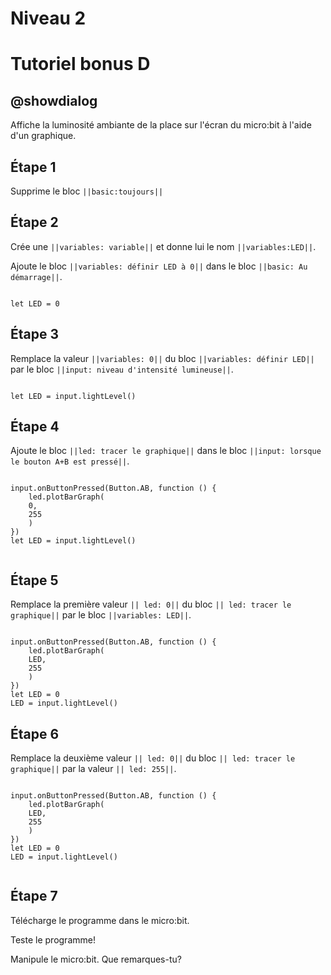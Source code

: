 # Niveau 2

# Tutoriel bonus D

## @showdialog

Affiche la luminosité ambiante de la place sur l'écran du micro:bit à l'aide d'un graphique.

## Étape 1

Supprime le bloc ``||basic:toujours||``

## Étape 2

Crée une ``||variables: variable||`` et donne lui le nom ``||variables:LED||``.

Ajoute le bloc ``||variables: définir LED à 0||`` dans le bloc ``||basic: Au démarrage||``.

```blocks

let LED = 0

```

## Étape 3

Remplace la valeur ``||variables: 0||`` du bloc ``||variables: définir LED||`` par le bloc ``||input: niveau d'intensité lumineuse||``. 

```blocks

let LED = input.lightLevel()

```

## Étape 4

Ajoute le bloc ``||led: tracer le graphique||`` dans le bloc ``||input: lorsque le bouton A+B est pressé||``.

```blocks

input.onButtonPressed(Button.AB, function () {
    led.plotBarGraph(
    0,
    255
    )
})
let LED = input.lightLevel()


```

## Étape 5

Remplace la première valeur ``|| led: 0||`` du bloc ``|| led: tracer le graphique||`` par le bloc ``||variables: LED||``.

```blocks

input.onButtonPressed(Button.AB, function () {
    led.plotBarGraph(
    LED,
    255
    )
})
let LED = 0
LED = input.lightLevel()

```

## Étape 6

Remplace la deuxième valeur ``|| led: 0||`` du bloc ``|| led: tracer le graphique||`` par la valeur ``|| led: 255||``.

```blocks

input.onButtonPressed(Button.AB, function () {
    led.plotBarGraph(
    LED,
    255
    )
})
let LED = 0
LED = input.lightLevel()


```

## Étape 7

Télécharge le programme dans le micro:bit.

Teste le programme!

Manipule le micro:bit. Que remarques-tu?